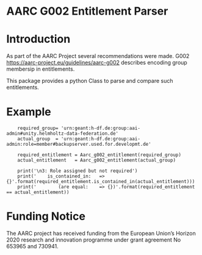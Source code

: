 # AARC G002 Entitlement Parser

# Introduction
As part of the AARC Project several recommendations were made. G002
https://aarc-project.eu/guidelines/aarc-g002 describes encoding group
membersip in entitlements.

This package provides a python Class to parse and compare such entitlements.

# Example

```
    required_group= 'urn:geant:h-df.de:group:aai-admin#unity.helmholtz-data-federation.de'
    actual_group  = 'urn:geant:h-df.de:group:aai-admin:role=member#backupserver.used.for.developmt.de'

    required_entitlement = Aarc_g002_entitlement(required_group)
    actual_entitlement   = Aarc_g002_entitlement(actual_group)

    print('\n3: Role assigned but not required')
    print('    is_contained_in:   => {}'.format(required_entitlement.is_contained_in(actual_entitlement)))
    print('        (are equal:    => {})'.format(required_entitlement == actual_entitlement))
```

# Funding Notice 
The AARC project has received funding from the European Union’s Horizon
2020 research and innovation programme under grant agreement No 653965 and
730941.
